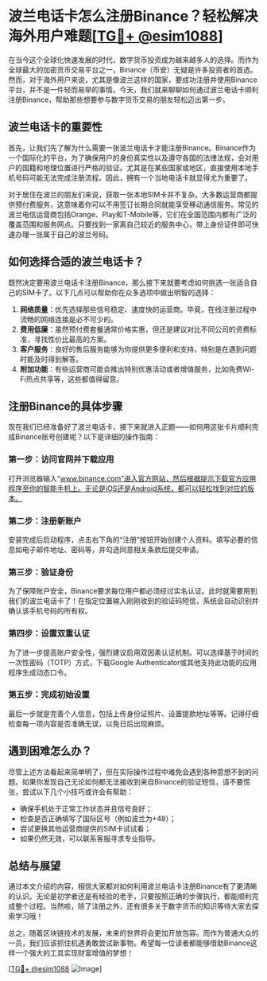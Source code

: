 # 波兰电话卡怎么注册Binance？轻松解决海外用户难题[[TG💪+ @esim1088](https://t.me/s/esim1088)]

在当今这个全球化快速发展的时代，数字货币投资成为越来越多人的选择。而作为全球最大的加密货币交易平台之一，Binance（币安）无疑是许多投资者的首选。然而，对于海外用户来说，尤其是像波兰这样的国家，要成功注册并使用Binance平台，并不是一件轻而易举的事情。今天，我们就来聊聊如何通过波兰电话卡顺利注册Binance，帮助那些想要参与数字货币交易的朋友轻松迈出第一步。

## 波兰电话卡的重要性

首先，让我们先了解为什么需要一张波兰电话卡才能注册Binance。Binance作为一个国际化的平台，为了确保用户的身份真实性以及遵守各国的法律法规，会对用户的国籍和地理位置进行严格的验证。尤其是在某些国家或地区，直接使用本地手机号码可能无法完成注册流程。因此，拥有一个当地电话卡就显得尤为重要了。

对于居住在波兰的朋友们来说，获取一张本地SIM卡并不复杂。大多数运营商都提供预付费服务，这意味着你可以不用签订长期合同就能享受移动通信服务。常见的波兰电信运营商包括Orange、Play和T-Mobile等，它们在全国范围内都有广泛的覆盖范围和服务网点。只要找到一家离自己较近的服务中心，带上身份证件即可快速办理一张属于自己的波兰号码。

## 如何选择合适的波兰电话卡？

既然决定要用波兰电话卡注册Binance，那么接下来就要考虑如何挑选一张适合自己的SIM卡了。以下几点可以帮助你在众多选项中做出明智的选择：

1. **网络质量**：优先选择那些信号稳定、速度快的运营商。毕竟，在线注册过程中流畅的网络连接是必不可少的。
2. **费用低廉**：虽然预付费套餐通常价格实惠，但还是建议对比不同公司的资费标准，寻找性价比最高的方案。
3. **客户服务**：良好的售后服务能够为你提供更多便利和支持，特别是在遇到问题时能及时得到解答。
4. **附加功能**：有些运营商可能会推出特别优惠活动或者增值服务，比如免费Wi-Fi热点共享等，这些都值得留意。

## 注册Binance的具体步骤

现在我们已经准备好了波兰电话卡，接下来就进入正题——如何用这张卡片顺利完成Binance账号创建呢？以下是详细的操作指南：

### 第一步：访问官网并下载应用
打开浏览器输入“www.binance.com”进入官方网站，然后根据提示下载官方应用程序至你的智能手机上。无论是iOS还是Android系统，都可以轻松找到对应的版本。

### 第二步：注册新账户
安装完成后启动程序，点击右下角的“注册”按钮开始创建个人资料。填写必要的信息如电子邮件地址、密码等，并勾选同意相关条款后提交申请。

### 第三步：验证身份
为了保障账户安全，Binance要求每位用户都必须经过实名认证。此时就需要用到我们的波兰电话卡了！在指定位置输入刚刚收到的验证码短信，系统会自动识别并确认该手机号码的所有权。

### 第四步：设置双重认证
为了进一步提高账户安全性，强烈建议启用双因素认证机制。可以选择基于时间的一次性密码（TOTP）方式，下载Google Authenticator或其他支持此功能的应用程序生成动态口令。

### 第五步：完成初始设置
最后一步就是完善个人信息，包括上传身份证照片、设置提款地址等等。记得仔细检查每一项内容是否准确无误，以免日后出现麻烦。

## 遇到困难怎么办？

尽管上述方法看起来简单明了，但在实际操作过程中难免会遇到各种意想不到的问题。如果你发现自己无论如何都无法接收到来自Binance的验证短信，请不要慌张，尝试以下几个小技巧或许会有帮助：

- 确保手机处于正常工作状态并且信号良好；
- 检查是否正确填写了国际区号（例如波兰为+48）；
- 尝试更换其他运营商提供的SIM卡试试看；
- 如果仍然无效，可以联系客服寻求专业指导。

## 总结与展望

通过本文介绍的内容，相信大家都对如何利用波兰电话卡注册Binance有了更清晰的认识。无论是初学者还是有经验的老手，只要按照正确的步骤执行，都能顺利完成整个过程。当然啦，除了注册之外，还有很多关于数字货币的知识等待大家去探索学习哦！

总之，随着区块链技术的发展，未来的世界将会更加开放包容。而作为普通大众的一员，我们应该抓住机遇勇敢尝试新事物。希望每一位读者都能够借助Binance这样一个强大的工具实现财富增值的梦想！

[[TG💪+ @esim1088](https://t.me/s/esim1088) ![Image](https://i.postimg.cc/4NQfJmqS/Snipaste-2025-05-13-00-14-12.png)]